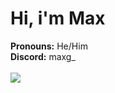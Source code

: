 <html>
<head>
</head>
<body>
<h1>Hi, i'm Max</h1>
<b>Pronouns:</b> He/Him<br>
<b>Discord:</b> maxg_<br>
&nbsp;

</body>
<footer>
<a href="https://discord.com/users/470617597432561665"><img src="https://lanyard.cnrad.dev/api/470617597432561665" /></a>
</footer>
</html>
